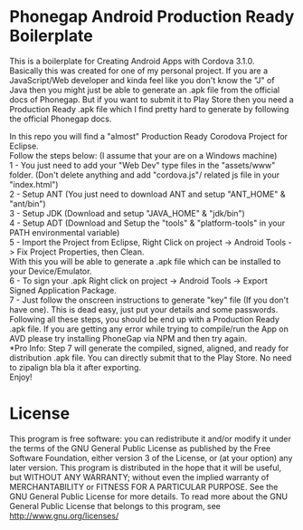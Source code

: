 Phonegap Android Production Ready Boilerplate
=============================================

This is a boilerplate for Creating Android Apps with Cordova 3.1.0.
<br>
Basically this was created for one of my personal project.
If you are a JavaScript/Web developer and kinda feel like you don't know the "J" of Java then you might just be able to generate an .apk file from the official docs of Phonegap. But if you want to submit it to Play Store then you need a Production Ready .apk file which I find pretty hard to generate by following the official Phonegap docs.

In this repo you will find a "almost" Production Ready Corodova Project for Eclipse.
<br>
Follow the steps below:
(I assume that your are on a Windows machine)
<br>
1 - You just need to add your "Web Dev" type files in the "assets/www" folder. (Don't delete anything and add "cordova.js"/ related js file in your "index.html")
<br>
2 - Setup ANT (You just need to download ANT and setup "ANT_HOME" & "ant/bin")
<br>
3 - Setup JDK (Download and setup "JAVA_HOME" & "jdk/bin")
<br>
4 - Setup ADT (Download and Setup the "tools" & "platform-tools" in your PATH environmental variable)
<br>
5 - Import the Project from Eclipse, Right Click on project -> Android Tools -> Fix Project Properties, then Clean.
<br>
With this you will be able to generate a .apk file which can be installed to your Device/Emulator.
<br>
6 - To sign your .apk  Right click on project -> Android Tools -> Export Signed Application Package.
<br>
7 - Just follow the onscreen instructions to generate "key" file (If you don't have one). This is dead easy, just put your details and some passwords.
<br>
Following all these steps, you should be end up with a Production Ready .apk file. If you are getting any error while trying to compile/run the App on AVD please try installing PhoneGap via NPM and then try again. 
<br>
*Pro Info: Step 7 will generate the compiled, signed, aligned, and ready for distribution .apk file. You can directly submit that to the Play Store. No need to zipalign bla bla it after exporting.
<br>
Enjoy!


License
=======
This program is free software: you can redistribute it and/or modify it under the terms of the GNU General Public License as published by the Free Software Foundation, either version 3 of the License, or (at your option) any later version. This program is distributed in the hope that it will be useful, but WITHOUT ANY WARRANTY; without even the implied warranty of MERCHANTABILITY or FITNESS FOR A PARTICULAR PURPOSE. See the GNU General Public License for more details. To read more about the GNU General Public License that belongs to this program, see http://www.gnu.org/licenses/
